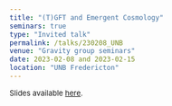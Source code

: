 ```yaml
---
title: "(T)GFT and Emergent Cosmology"
seminars: true
type: "Invited talk"
permalink: /talks/230208_UNB
venue: "Gravity group seminars"
date: 2023-02-08 and 2023-02-15
location: "UNB Fredericton"
---
```


<span style="font-size: small">Slides available [here](http://marchetti-luca.github.io/files/230208_UNBseries.pdf).</span>
